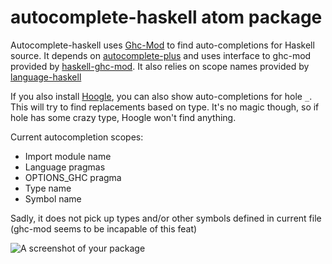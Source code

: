 # autocomplete-haskell atom package

Autocomplete-haskell uses [Ghc-Mod][4] to find auto-completions for Haskell source. It depends on [autocomplete-plus][1] and uses interface to ghc-mod provided by [haskell-ghc-mod][2]. It also relies on scope names provided by [language-haskell][5]

If you also install [Hoogle][3], you can also show auto-completions for hole `_`. This will try to find replacements based on type. It's no magic though, so if hole has some crazy type, Hoogle won't find anything.

Current autocompletion scopes:

* Import module name
* Language pragmas
* OPTIONS_GHC pragma
* Type name
* Symbol name

Sadly, it does not pick up types and/or other symbols defined in current file (ghc-mod seems to be incapable of this feat)

[1]: https://atom.io/packages/autocomplete-plus
[2]: https://atom.io/packages/haskell-ghc-mod
[3]: https://www.haskell.org/hoogle
[4]: http://www.mew.org/~kazu/proj/ghc-mod/en/
[5]: https://atom.io/packages/language-haskell

![A screenshot of your package](https://f.cloud.github.com/assets/69169/2290250/c35d867a-a017-11e3-86be-cd7c5bf3ff9b.gif)
